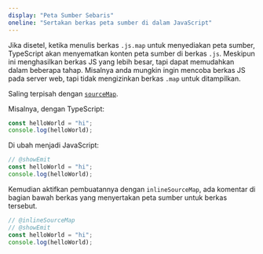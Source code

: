 ```yaml
---
display: "Peta Sumber Sebaris"
oneline: "Sertakan berkas peta sumber di dalam JavaScript"
---
```


Jika disetel, ketika menulis berkas `.js.map` untuk menyediakan peta sumber, TypeScript akan menyematkan konten peta sumber di berkas `.js`.
Meskipun ini menghasilkan berkas JS yang lebih besar, tapi dapat memudahkan dalam beberapa tahap.
Misalnya anda mungkin ingin mencoba berkas JS pada server web, tapi tidak mengizinkan berkas `.map` untuk ditampilkan.

Saling terpisah dengan [`sourceMap`](#sourceMap).

Misalnya, dengan TypeScript:

```ts
const helloWorld = "hi";
console.log(helloWorld);
```

Di ubah menjadi JavaScript:

```ts twoslash
// @showEmit
const helloWorld = "hi";
console.log(helloWorld);
```

Kemudian aktifkan pembuatannya dengan `inlineSourceMap`, ada komentar di bagian bawah berkas yang menyertakan peta sumber untuk berkas tersebut.

```ts twoslash
// @inlineSourceMap
// @showEmit
const helloWorld = "hi";
console.log(helloWorld);
```
